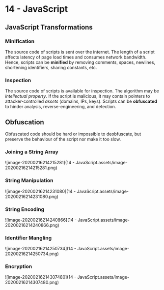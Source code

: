 # 14 - JavaScript

## JavaScript Transformations

### Minification

The source code of scripts is sent over the internet. The length of a script affects latency of page load times and consumes network bandwidth. Hence, scripts can be **minified** by removing comments, spaces, newlines, shortening identifiers, sharing constants, etc.

### Inspection

The source code of scripts is available for inspection. The algorithm may be *intellectual property*. If the script is malicious, it may contain pointers to attacker-controlled *assets* (domains, IPs, keys). Scripts can be **obfuscated** to hinder analysis, reverse-engineering, and detection.

## Obfuscation

Obfuscated code should be hard or impossible to deobfuscate, but preserve the behaviour of the script nor make it too slow. 

### Joining a String Array

![image-20200216214215281](14 - JavaScript.assets/image-20200216214215281.png)

### String Manipulation

![image-20200216214231080](14 - JavaScript.assets/image-20200216214231080.png)

### String Encoding

![image-20200216214240866](14 - JavaScript.assets/image-20200216214240866.png)

### Identifier Mangling

![image-20200216214250734](14 - JavaScript.assets/image-20200216214250734.png)

### Encryption

![image-20200216214307480](14 - JavaScript.assets/image-20200216214307480.png)

